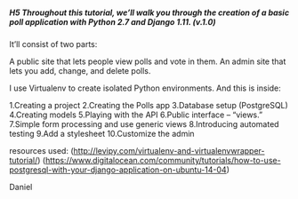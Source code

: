 ##### H5 Throughout this tutorial, we’ll walk you through the creation of a basic poll application with Python 2.7 and Django 1.11. (v.1.0)

It’ll consist of two parts:

A public site that lets people view polls and vote in them.
An admin site that lets you add, change, and delete polls.

I use Virtualenv to create isolated Python environments.
And this is inside:

1.Creating a project
2.Creating the Polls app
3.Database setup (PostgreSQL)
4.Creating models
5.Playing with the API
6.Public interface – “views.”
7.Simple form processing and use generic views
8.Introducing automated testing
9.Add a stylesheet
10.Customize the admin

resources used:
(http://levipy.com/virtualenv-and-virtualenvwrapper-tutorial/)
(https://www.digitalocean.com/community/tutorials/how-to-use-postgresql-with-your-django-application-on-ubuntu-14-04)

Daniel
